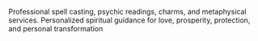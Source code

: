 Professional spell casting, psychic readings, charms, and metaphysical services. Personalized spiritual guidance for love, prosperity, protection, and personal transformation
